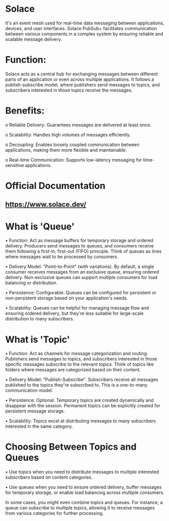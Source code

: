 # Solace
It's an event mesh used for real-time data messaging between applications, devices, and user interfaces. Solace PubSub+ facilitates communication between various components in a complex system by ensuring reliable and scalable message delivery.

# Function: 
Solace acts as a central hub for exchanging messages between different parts of an application or even across multiple applications. It follows a publish-subscribe model, where publishers send messages to topics, and subscribers interested in those topics receive the messages.

# Benefits: 
o	Reliable Delivery: Guarantees messages are delivered at least once.

o	Scalability: Handles high volumes of messages efficiently.

o	Decoupling: Enables loosely coupled communication between applications, making them more flexible and maintainable.

o	Real-time Communication: Supports low-latency messaging for time-sensitive applications.

# Official Documentation
https://www.solace.dev/ 
-----------------------------------------------------------------------------------------------------------------------------------------------------------------------

# What is 'Queue'
•	Function: Act as message buffers for temporary storage and ordered delivery. Producers send messages to queues, and consumers receive them following a first-in, first-out (FIFO) principle. Think of queues as lines where messages wait to be processed by consumers.

•	Delivery Model: "Point-to-Point" (with variations). By default, a single consumer receives messages from an exclusive queue, ensuring ordered delivery. Non-exclusive queues can support multiple consumers for load balancing or distribution.

•	Persistence: Configurable. Queues can be configured for persistent or non-persistent storage based on your application's needs.

•	Scalability: Queues can be helpful for managing message flow and ensuring ordered delivery, but they're less suitable for large-scale distribution to many subscribers.

# What is 'Topic'
•	Function: Act as channels for message categorization and routing. Publishers send messages to topics, and subscribers interested in those specific messages subscribe to the relevant topics. Think of topics like folders where messages are categorized based on their content.

•	Delivery Model: "Publish-Subscribe". Subscribers receive all messages published to the topics they're subscribed to. This is a one-to-many communication model.

•	Persistence: Optional. Temporary topics are created dynamically and disappear with the session. Permanent topics can be explicitly created for persistent message storage.

•	Scalability: Topics excel at distributing messages to many subscribers interested in the same category.

# Choosing Between Topics and Queues
•	Use topics when you need to distribute messages to multiple interested subscribers based on content categories.

•	Use queues when you need to ensure ordered delivery, buffer messages for temporary storage, or enable load balancing across multiple consumers.

In some cases, you might even combine topics and queues. For instance, a queue can subscribe to multiple topics, allowing it to receive messages from various categories for further processing.






